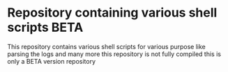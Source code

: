 Repository containing various shell scripts BETA
=======
This repository contains various shell scripts for various purpose
like parsing the logs and many more this repository is not fully compiled
this is only a BETA version repository
